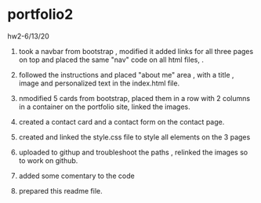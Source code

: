 # portfolio2
hw2-6/13/20

1. took a navbar from bootstrap , modified it added links for all three pages on top  and placed the same "nav" code on all html files, .
2. followed the instructions and placed "about me" area , with a title , image and personalized text in the index.html file.
3. nmodified 5 cards from bootstrap, placed them in a row with 2 columns in a container on the portfolio site, linked the images.
4. created a contact card and a contact form on the contact page.
5. created and linked the style.css file to style all elements on the 3 pages

6. uploaded to githup and troubleshoot the paths , relinked the images so to work on github.
7. added some comentary to the code
8. prepared this readme file.


